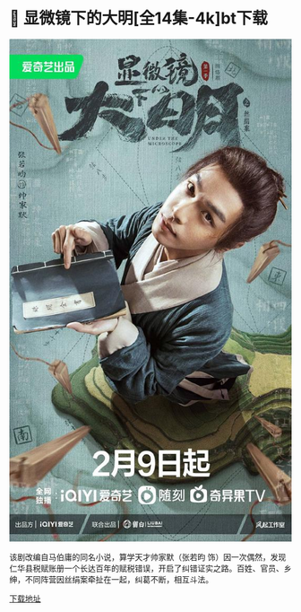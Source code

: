 # 🍟 显微镜下的大明\[全14集-4k]bt下载

![](<../.gitbook/assets/image (1).png>)

该剧改编自马伯庸的同名小说，算学天才帅家默（张若昀 饰）因一次偶然，发现仁华县税赋账册一个长达百年的赋税错误，开启了纠错证实之路。百姓、官员、乡绅，不同阵营因丝绢案牵扯在一起，纠葛不断，相互斗法。

[下载地址](https://btbtt18.com/attach-dialog-fid-950-aid-5869768.htm)
